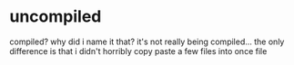 # uncompiled
compiled? why did i name it that? it's not really being compiled... the only difference is that i didn't horribly copy paste a few files into once file
